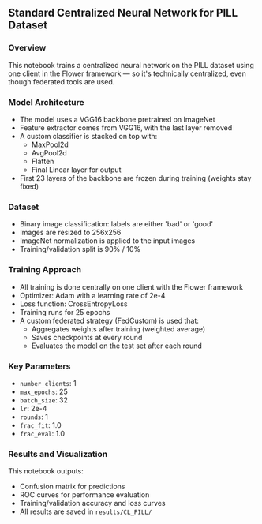 ## Standard Centralized Neural Network for PILL Dataset

### Overview  
This notebook trains a centralized neural network on the PILL dataset using one client in the Flower framework — so it's technically centralized, even though federated tools are used.

### Model Architecture  
- The model uses a VGG16 backbone pretrained on ImageNet  
- Feature extractor comes from VGG16, with the last layer removed  
- A custom classifier is stacked on top with:  
  - MaxPool2d  
  - AvgPool2d  
  - Flatten  
  - Final Linear layer for output  
- First 23 layers of the backbone are frozen during training (weights stay fixed)  

### Dataset  
- Binary image classification: labels are either 'bad' or 'good'  
- Images are resized to 256x256  
- ImageNet normalization is applied to the input images  
- Training/validation split is 90% / 10%  

### Training Approach  
- All training is done centrally on one client with the Flower framework  
- Optimizer: Adam with a learning rate of 2e-4  
- Loss function: CrossEntropyLoss  
- Training runs for 25 epochs  
- A custom federated strategy (FedCustom) is used that:  
  - Aggregates weights after training (weighted average)  
  - Saves checkpoints at every round  
  - Evaluates the model on the test set after each round  

### Key Parameters  
- `number_clients`: 1  
- `max_epochs`: 25  
- `batch_size`: 32  
- `lr`: 2e-4  
- `rounds`: 1  
- `frac_fit`: 1.0  
- `frac_eval`: 1.0  

### Results and Visualization  
This notebook outputs:  
- Confusion matrix for predictions  
- ROC curves for performance evaluation  
- Training/validation accuracy and loss curves  
- All results are saved in `results/CL_PILL/`
